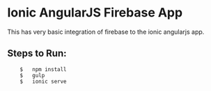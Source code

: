 # Ionic AngularJS Firebase App

This has very basic integration of firebase to the ionic angularjs app.

## Steps to Run:
```
    $   npm install
    $   gulp
    $   ionic serve
```
